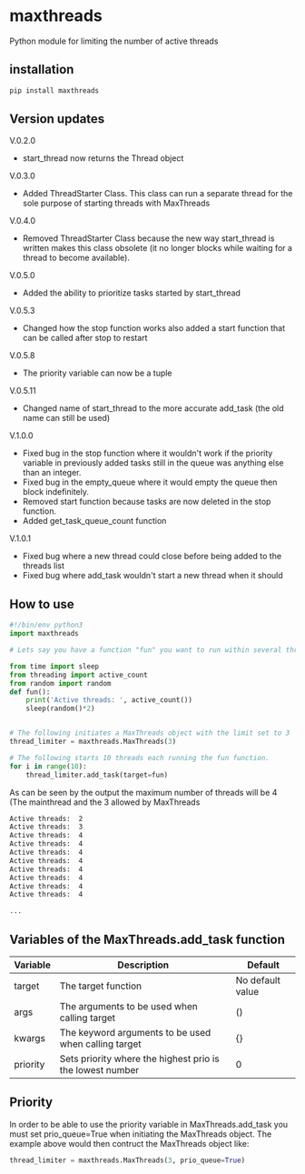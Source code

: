 # maxthreads

Python module for limiting the number of active threads


## installation

```sh
pip install maxthreads
```

## Version updates

V.0.2.0
   - start_thread now returns the Thread object

V.0.3.0
  - Added ThreadStarter Class. This class can run a separate thread for the sole purpose of starting threads with MaxThreads

V.0.4.0
  - Removed ThreadStarter Class because the new way start_thread is written makes this class obsolete (it no longer blocks while waiting for a thread to become available).

V.0.5.0
  - Added the ability to prioritize tasks started by start_thread

V.0.5.3
  - Changed how the stop function works also added a start function that can be called after stop to restart

V.0.5.8
  - The priority variable can now be a tuple

V.0.5.11
  - Changed name of start_thread to the more accurate add_task (the old name can still be used)
  
V.1.0.0
  - Fixed bug in the stop function where it wouldn't work if the priority variable in previously added tasks still in the queue was anything else than an integer.
  - Fixed bug in the empty_queue where it would empty the queue then block indefinitely.
  - Removed start function because tasks are now deleted in the stop function.
  - Added get_task_queue_count function

V.1.0.1
  - Fixed bug where a new thread could close before being added to the threads list
  - Fixed bug where add_task wouldn't start a new thread when it should
  
## How to use

```python
#!/bin/env python3
import maxthreads

# Lets say you have a function "fun" you want to run within several threads at the same time.

from time import sleep
from threading import active_count
from random import random
def fun():
    print('Active threads: ', active_count())
    sleep(random()*2)


# The following initiates a MaxThreads object with the limit set to 3
thread_limiter = maxthreads.MaxThreads(3)

# The following starts 10 threads each running the fun function.
for i in range(10):
    thread_limiter.add_task(target=fun)
```

As can be seen by the output the maximum number of threads will be 4 (The mainthread and the 3 allowed by MaxThreads

```sh
Active threads:  2
Active threads:  3
Active threads:  4
Active threads:  4
Active threads:  4
Active threads:  4
Active threads:  4
Active threads:  4
Active threads:  4
Active threads:  4

...
```

## Variables of the MaxThreads.add_task function

Variable | Description | Default
---------|-------------|--------
target | The target function | No default value
args | The arguments to be used when calling target | ()
kwargs | The keyword arguments to be used when calling target | {}
priority | Sets priority where the highest prio is the lowest number | 0

## Priority
In order to be able to use the priority variable in MaxThreads.add_task you must set prio_queue=True when initiating the MaxThreads object. The example above would then contruct the MaxThreads object like:
```python
thread_limiter = maxthreads.MaxThreads(3, prio_queue=True)
```
